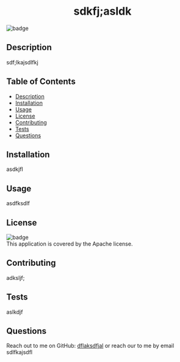 
<h1 align="center">sdkfj;asldk </h1>
    
![badge](https://img.shields.io/badge/license-Apache-brightgreen)<br />

## Description
sdf;lkajsdlfkj

## Table of Contents
- [Description](#description)
- [Installation](#installation)
- [Usage](#usage)
- [License](#license)
- [Contributing](#contributing)
- [Tests](#tests)
- [Questions](#questions)

## Installation
asdkjfl

## Usage
asdfksdlf

## License
![badge](https://img.shields.io/badge/license-Apache-brightgreen)
<br />
This application is covered by the Apache license. 

## Contributing
adksljf;

## Tests
aslkdjf
    
## Questions
Reach out to me on GitHub: [dflaksdfjal](https://github.com/dflaksdfjal)
or reach our to me by email sdlfkajsdfl
